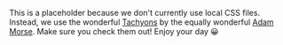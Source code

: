 This is a placeholder because we don't currently use local CSS files. Instead, we use the wonderful [Tachyons](http://tachyons.io) by the equally wonderful [Adam Morse](http://mrmrs.cc). Make sure you check them out! Enjoy your day 😀